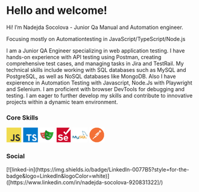 # Hello and welcome!

Hi! I’m Nadejda Socolova - Junior Qa Manual and Automation engineer.

Focusing mostly on Automationtesting in JavaScript/TypeScript/Node.js

I am a Junior QA Engineer specializing in web application testing. I have hands-on experience with API testing using Postman, creating comprehensive test cases, and managing tasks in Jira and TestRail. My technical skills include working with SQL databases such as MySQL and PostgreSQL, as well as NoSQL databases like MongoDB. Also I have expierence in Automation Testing with Javascript, Node.Js with Playwright and Selenium.  I am proficient with browser DevTools for debugging and testing. I am eager to further develop my skills and contribute to innovative projects within a dynamic team environment.

### Core Skills
<div>
<img src= "https://raw.githubusercontent.com/devicons/devicon/6910f0503efdd315c8f9b858234310c06e04d9c0/icons/javascript/javascript-original.svg" title="JavaScript" alt="JavaScript" width="40" height="40"/>
<img src="https://github.com/devicons/devicon/blob/master/icons/typescript/typescript-plain.svg" title="typescript" alt="typescript" width="40" height="40"/>
<img src= "https://raw.githubusercontent.com/devicons/devicon/6910f0503efdd315c8f9b858234310c06e04d9c0/icons/playwright/playwright-original.svg" title="playwright" alt="typescript" width="40" height="40"/>
<img src= "https://raw.githubusercontent.com/devicons/devicon/6910f0503efdd315c8f9b858234310c06e04d9c0/icons/selenium/selenium-original.svg" title="Selenium" alt="typescript" width="40" height="40"/>
<img src="https://raw.githubusercontent.com/devicons/devicon/6910f0503efdd315c8f9b858234310c06e04d9c0/icons/mysql/mysql-original-wordmark.svg" title="MySQL" alt="typescript" width="40" height="40"/>
<img src= "https://raw.githubusercontent.com/devicons/devicon/6910f0503efdd315c8f9b858234310c06e04d9c0/icons/postman/postman-original.svg" title="Postman" alt="typescript" width="40" height="40"/>
</div>

### Social
<div id='social'>
[![linked-in](https://img.shields.io/badge/LinkedIn-0077B5?style=for-the-badge&logo=LinkedIn&logoColor=white)]([https://www.linkedin.com/in/nadejda-socolova-920831322]/)
</div>
<!--
**tylenea/tylenea** is a ✨ _special_ ✨ repository because its `README.md` (this file) appears on your GitHub profile.

Here are some ideas to get you started:

- 🔭 I’m currently working on ...
- 🌱 I’m currently learning ...
- 👯 I’m looking to collaborate on ...
- 🤔 I’m looking for help with ...
- 💬 Ask me about ...
- 📫 How to reach me: ...
- 😄 Pronouns: ...
- ⚡ Fun fact: ...
-->
